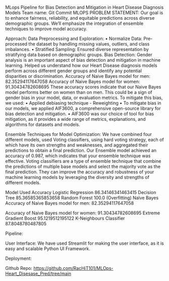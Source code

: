 MLops Pipeline for Bias Detection and Mitigation in Heart Disease Diagnosis Models
Team name: Git Commit 
MLOPS PROBLEM STATEMENT: 
Our goal is to enhance fairness, reliability, and equitable predictions across diverse demographic groups. We’ll emphasize the integration of ensemble techniques to improve model accuracy.

Approach: 
Data Preprocessing and Exploration:
•	Normalize Data: Pre-processed the dataset by handling missing values, outliers, and class imbalances.
•	Stratified Sampling: Ensured diverse representation by stratifying data based on demographic groups.
Bias Detection:
Gender analysis is an important aspect of bias detection and mitigation in machine learning. Helped us understand how our Heart Disease diagnosis models perform across different gender groups and identify any potential disparities or discrimination.
Accuracy of Naive Bayes model for men: 82.35294117647058 
Accuracy of Naive Bayes model for women: 91.30434782608695
These accuracy scores indicate that our Naive Bayes model performs better on women than on men. This could be a sign of gender bias in your model, data, or evaluation metrics. To mitigate this bias, we used:
•	Applied debiasing technique - Reweighting
•	To mitigate bias in our models, we applied AIF3600, a comprehensive open-source library for bias detection and mitigation.
•	AIF3600 was our choice of tool for bias mitigation, as it provides a wide range of metrics, explanations, and algorithms for datasets and models.
 

Ensemble Techniques for Model Optimization:
We have combined four different models, used Voting classifiers, using hard voting strategy, each of which have its own strengths and weaknesses, and aggregated their predictions to obtain a final prediction. Our Ensemble model achieved an accuracy of 0.987, which indicates that your ensemble technique was effective. 
Voting classifiers are a type of ensemble technique that combine the predictions of multiple base models and select the majority vote as the final prediction. They can improve the accuracy and robustness of your machine learning models by leveraging the diversity and strengths of different models.
   

Model Used	Accuracy
Logistic Regression	86.34146341463415
Decision Tree	85.36585365853658
Random Forest	100.0 (Overfitting)
Naïve Bayes	Accuracy of Naive Bayes model for men: 82.35294117647058

Accuracy of Naive Bayes model for women: 91.30434782608695
Extreme Gradient Boost	95.1219512195122
K-Neighbours Classifier	87.8048780487805

Pipeline: 
 

User Interface: 
We have used Streamlit for making the user interface, as it is easy and scalable Python UI Framework. 
 
 

Deployment: 
 

Github Repo: https://github.com/RacHiT101/MLOps-Heart_Disesase_Pred/tree/main

